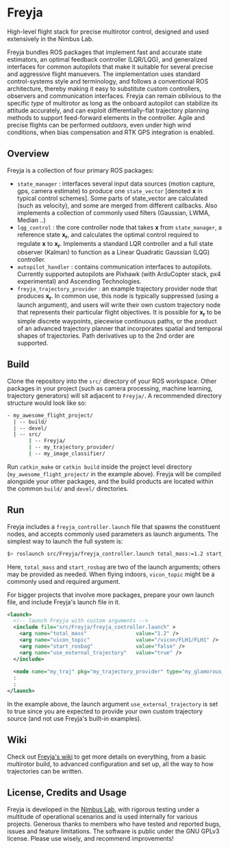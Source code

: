 # Freyja
High-level flight stack for precise multirotor control, designed and used extensively in the Nimbus Lab.

Freyja bundles ROS packages that implement fast and accurate state estimators, an optimal feedback controller (LQR/LQG), and generalized interfaces for common autopilots that make it suitable for several precise and aggressive flight manuevers. The implementation uses standard control-systems style and terminology, and follows a conventional ROS architecture, thereby making it easy to substitute custom controllers, observers and communication interfaces. Freyja can remain oblivious to the specific _type_ of multirotor as long as the onboard autopilot can stabilize its attitude accurately, and can exploit differentially-flat trajectory planning methods to support feed-forward elements in the controller. Agile and precise flights can be performed _outdoors,_ even under high wind conditions, when bias compensation and RTK GPS integration is enabled.

## Overview
Freyja is a collection of four primary ROS packages:
- `state_manager` : interfaces several input data sources (motion capture, gps, camera estimate) to produce one `state_vector` [denoted **x** in typical control schemes]. Some parts of state_vector are calculated (such as velocity), and some are merged from different callbacks. Also implements a collection of commonly used filters (Gaussian, LWMA, Median ..)
- `lqg_control`   : the core controller node that takes **x** from `state_manager`, a reference state **x<sub>r</sub>**, and calculates the optimal control required to regulate **x** to **x<sub>r</sub>**. Implements a standard LQR controller and a full state observer (Kalman) to function as a Linear Quadratic Gaussian (LQG) controller.
- `autopilot_handler` : contains communication interfaces to autopilots. Currently supported autopilots are Pixhawk (with ArduCopter stack, px4 experimental) and Ascending Technologies.
- `freyja_trajectory_provider`  : an example trajectory provider node that produces **x<sub>r</sub>**. In common use, this node is typically suppressed (using a launch argument), and users will write their own custom trajectory node that represents their particular flight objectives. It is possible for **x<sub>r</sub>** to be simple discrete waypoints, piecewise continuous paths, or the product of an advanced trajectory planner that incorporates spatial and temporal shapes of trajectories. Path derivatives up to the 2nd order are supported.

## Build
Clone the repository into the `src/` directory of your ROS workspace. Other packages in your project (such as camera processing, machine learning, trajectory generators) will sit adjacent to `Freyja/`. A recommended directory structure would look like so:
```bash
- my_awesome_flight_project/
  | -- build/
  | -- devel/
  | -- src/
       | -- Freyja/
       | -- my_trajectory_provider/
       | -- my_image_classifier/
```
Run `catkin_make` or `catkin build` inside the project level directory (`my_awesome_flight_project/` in the example above). Freyja will be compiled alongside your other packages, and the build products are located within the common `build/` and `devel/` directories.

## Run
Freyja includes a `freyja_controller.launch` file that spawns the constituent nodes, and accepts commonly used parameters as launch arguments. The simplest way to launch the full system is:
```sh
$> roslaunch src/Freyja/freyja_controller.launch total_mass:=1.2 start_rosbag:=true
```
Here, `total_mass` and `start_rosbag` are two of the launch arguments; others may be provided as needed. When flying indoors, `vicon_topic` might be a commonly used and required argument.

For bigger projects that involve more packages, prepare your own launch file, and include Freyja's launch file in it.
```xml
<launch>
  <!-- launch Freyja with custom arguments -->
  <include file="src/Freyja/freyja_controller.launch" >
    <arg name="total_mass"                value="1.2" />
    <arg name="vicon_topic"               value="/vicon/FLH1/FLH1" />
    <arg name="start_rosbag"              value="false" />
    <arg name="use_external_trajectory"   value="true" />
  </include>
  
  <node name="my_traj" pkg="my_trajectory_provider" type="my_glamorous_trajectory" />
  :
  :
</launch>  
```
In the example above, the launch argument `use_external_trajectory` is set to true since you are expected to provide your own custom trajectory source (and not use Freyja's built-in examples).

## Wiki
Check out [Freyja's wiki](https://github.com/unl-nimbus-lab/Freyja/wiki) to get more details on everything, from a basic multirotor build, to advanced configuration and set up, all the way to how trajectories can be written.

## License, Credits and Usage
Freyja is developed in the [Nimbus Lab](https://nimbus.unl.edu), with rigorous testing under a multitude of operational scenarios and is used internally for various projects. Generous thanks to members who have tested and reported bugs, issues and feature limitations. The software is public under the GNU GPLv3 license. Please use wisely, and recommend improvements!
